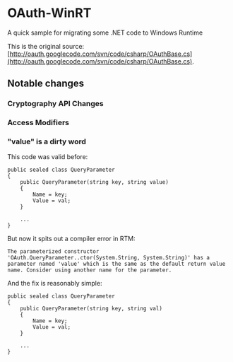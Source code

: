 # OAuth-WinRT

A quick sample for migrating some .NET code to Windows Runtime

This is the original source: [http://oauth.googlecode.com/svn/code/csharp/OAuthBase.cs](http://oauth.googlecode.com/svn/code/csharp/OAuthBase.cs).

## Notable changes

### Cryptography API Changes

### Access Modifiers

### "value" is a dirty word

This code was valid before:

    public sealed class QueryParameter
    {
        public QueryParameter(string key, string value)
        {
            Name = key;
            Value = val;
        }

        ...
    }

But now it spits out a compiler error in RTM:

    The parameterized constructor 'OAuth.QueryParameter..ctor(System.String, System.String)' has a parameter named 'value' which is the same as the default return value name. Consider using another name for the parameter.

And the fix is reasonably simple:

    public sealed class QueryParameter
    {
        public QueryParameter(string key, string val)
        {
            Name = key;
            Value = val;
        }

        ...
    }